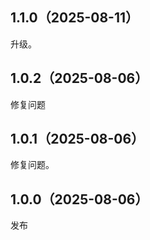 ## 1.1.0（2025-08-11）
升级。
## 1.0.2（2025-08-06）
修复问题
## 1.0.1（2025-08-06）
修复问题。
## 1.0.0（2025-08-06）
发布
